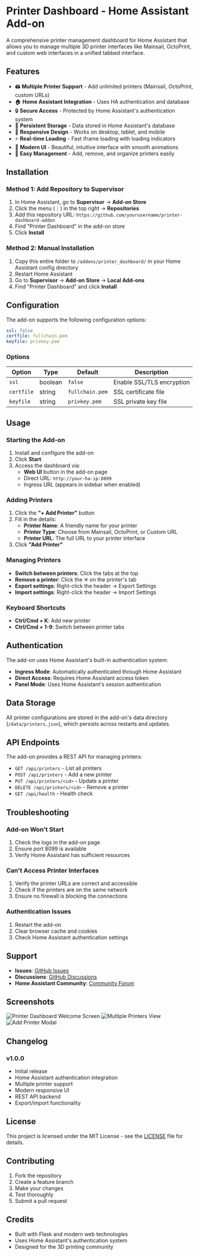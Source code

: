 # Printer Dashboard - Home Assistant Add-on

A comprehensive printer management dashboard for Home Assistant that allows you to manage multiple 3D printer interfaces like Mainsail, OctoPrint, and custom web interfaces in a unified tabbed interface.

## Features

- 🖨️ **Multiple Printer Support** - Add unlimited printers (Mainsail, OctoPrint, custom URLs)
- 🏠 **Home Assistant Integration** - Uses HA authentication and database
- 🔒 **Secure Access** - Protected by Home Assistant's authentication system
- 💾 **Persistent Storage** - Data stored in Home Assistant's database
- 📱 **Responsive Design** - Works on desktop, tablet, and mobile
- ⚡ **Real-time Loading** - Fast iframe loading with loading indicators
- 🎨 **Modern UI** - Beautiful, intuitive interface with smooth animations
- 🔧 **Easy Management** - Add, remove, and organize printers easily

## Installation

### Method 1: Add Repository to Supervisor

1. In Home Assistant, go to **Supervisor** → **Add-on Store**
2. Click the menu (⋮) in the top right → **Repositories**
3. Add this repository URL: `https://github.com/yourusername/printer-dashboard-addon`
4. Find "Printer Dashboard" in the add-on store
5. Click **Install**

### Method 2: Manual Installation

1. Copy this entire folder to `/addons/printer_dashboard/` in your Home Assistant config directory
2. Restart Home Assistant
3. Go to **Supervisor** → **Add-on Store** → **Local Add-ons**
4. Find "Printer Dashboard" and click **Install**

## Configuration

The add-on supports the following configuration options:

```yaml
ssl: false
certfile: fullchain.pem
keyfile: privkey.pem
```

### Options

| Option | Type | Default | Description |
|--------|------|---------|-------------|
| `ssl` | boolean | `false` | Enable SSL/TLS encryption |
| `certfile` | string | `fullchain.pem` | SSL certificate file |
| `keyfile` | string | `privkey.pem` | SSL private key file |

## Usage

### Starting the Add-on

1. Install and configure the add-on
2. Click **Start**
3. Access the dashboard via:
   - **Web UI** button in the add-on page
   - Direct URL: `http://your-ha-ip:8099`
   - Ingress URL (appears in sidebar when enabled)

### Adding Printers

1. Click the **"+ Add Printer"** button
2. Fill in the details:
   - **Printer Name**: A friendly name for your printer
   - **Printer Type**: Choose from Mainsail, OctoPrint, or Custom URL
   - **Printer URL**: The full URL to your printer interface
3. Click **"Add Printer"**

### Managing Printers

- **Switch between printers**: Click the tabs at the top
- **Remove a printer**: Click the ✕ on the printer's tab
- **Export settings**: Right-click the header → Export Settings
- **Import settings**: Right-click the header → Import Settings

### Keyboard Shortcuts

- **Ctrl/Cmd + K**: Add new printer
- **Ctrl/Cmd + 1-9**: Switch between printer tabs

## Authentication

The add-on uses Home Assistant's built-in authentication system:

- **Ingress Mode**: Automatically authenticated through Home Assistant
- **Direct Access**: Requires Home Assistant access token
- **Panel Mode**: Uses Home Assistant's session authentication

## Data Storage

All printer configurations are stored in the add-on's data directory (`/data/printers.json`), which persists across restarts and updates.

## API Endpoints

The add-on provides a REST API for managing printers:

- `GET /api/printers` - List all printers
- `POST /api/printers` - Add a new printer
- `PUT /api/printers/<id>` - Update a printer
- `DELETE /api/printers/<id>` - Remove a printer
- `GET /api/health` - Health check

## Troubleshooting

### Add-on Won't Start

1. Check the logs in the add-on page
2. Ensure port 8099 is available
3. Verify Home Assistant has sufficient resources

### Can't Access Printer Interfaces

1. Verify the printer URLs are correct and accessible
2. Check if the printers are on the same network
3. Ensure no firewall is blocking the connections

### Authentication Issues

1. Restart the add-on
2. Clear browser cache and cookies
3. Check Home Assistant authentication settings

## Support

- **Issues**: [GitHub Issues](https://github.com/yourusername/printer-dashboard-addon/issues)
- **Discussions**: [GitHub Discussions](https://github.com/yourusername/printer-dashboard-addon/discussions)
- **Home Assistant Community**: [Community Forum](https://community.home-assistant.io/)

## Screenshots

![Printer Dashboard Welcome Screen](screenshots/welcome.png)
![Multiple Printers View](screenshots/printers.png)
![Add Printer Modal](screenshots/add-printer.png)

## Changelog

### v1.0.0
- Initial release
- Home Assistant authentication integration
- Multiple printer support
- Modern responsive UI
- REST API backend
- Export/import functionality

## License

This project is licensed under the MIT License - see the [LICENSE](LICENSE) file for details.

## Contributing

1. Fork the repository
2. Create a feature branch
3. Make your changes
4. Test thoroughly
5. Submit a pull request

## Credits

- Built with Flask and modern web technologies
- Uses Home Assistant's authentication system
- Designed for the 3D printing community 